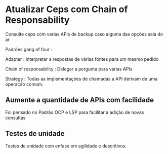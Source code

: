 <h1>Atualizar Ceps com Chain of Responsability</h1>

<p>Consulte ceps com varias APIs de backup caso alguma das opções saia do ar</p>

<p>Padrões gang of four : </p>
<p>Adapter : Interpretar a respostas de várias fontes para um mesmo pedido</p>
<p>Chain of responsability : Delegar a pergunta para várias APIs</p>
<p>Strategy : Todas as implementações de chamadas a API derivam de uma operação comum.</p>

<h2>Aumente a quantidade de APIs com facilidade</h2>
<p> Foi pensado no Padrão OCP e LSP para facilitar a adição de novas consultas </p>


<h2>Testes de unidade</h2>
<p> Testes de unidade com enfase em agilidade e descritivos.</p>
